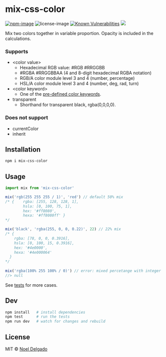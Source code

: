 # mix-css-color
[![npm-image](https://img.shields.io/npm/v/mix-css-color.svg)](https://www.npmjs.com/package/mix-css-color)
![license-image](https://img.shields.io/npm/l/mix-css-color.svg)
[![Known Vulnerabilities](https://snyk.io/test/npm/mix-css-color/badge.svg)](https://snyk.io/test/npm/mix-css-color)
![](https://img.badgesize.io/noeldelgado/mix-css-color/master/index.js.svg?compression=gzip)

Mix two colors together in variable proportion. Opacity is included in the calculations.

### Supports
* \<color value\>
	* Hexadecimal RGB value: #RGB #RRGGBB
	* #RGBA #RRGGBBAA (4 and 8-digit hexadecimal RGBA notation)
	* RGB/A color module level 3 and 4 (number, percentage)
	* HSL/A color module level 3 and 4 (number, deg, rad, turn)
* \<color keyword\>
	* One of the [pre-defined color keywords](https://www.w3.org/wiki/CSS/Properties/color/keywords).
* transparent
	* Shorthand for transparent black, rgba(0,0,0,0).

### Does not support
* currentColor
* inherit

## Installation
```sh
npm i mix-css-color
```

## Usage
```js
import mix from 'mix-css-color'

mix('rgb(255 255 255 / 1)', 'red') // default 50% mix
/* {	rgba: [255, 128, 128, 1],
		hsla: [0, 100, 75, 1],
		hex: '#ff8080',
		hexa: '#ff8080ff' }
*/

mix('black', 'rgba(255, 0, 0, 0.22)', 22) // 22% mix
/* {
    rgba: [78, 0, 0, 0.3916],
    hsla: [0, 100, 15, 0.3916],
    hex: '#4e0000',
    hexa: '#4e000064'
  }
*/
  
mix('rgba(100% 255 100% / 0)') // error: mixed percetange with integer
//> null
```
See [tests](https://github.com/noeldelgado/mix-css-color/tree/master/test) for more cases.

## Dev
```sh
npm install   # install dependencies
npm test      # run the tests
npm run dev   # watch for changes and rebuild
```

## License
MIT © [Noel Delgado](http://pixelia.me/)

